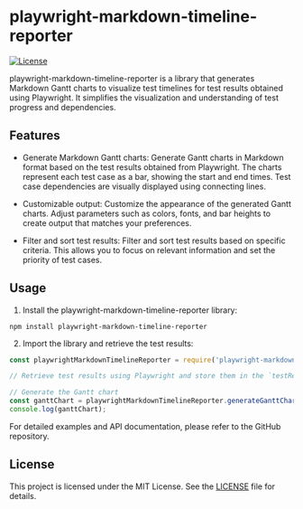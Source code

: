 # playwright-markdown-timeline-reporter

[![License](https://img.shields.io/badge/license-MIT-blue.svg)](LICENSE)

playwright-markdown-timeline-reporter is a library that generates Markdown Gantt charts to visualize test timelines for test results obtained using Playwright. It simplifies the visualization and understanding of test progress and dependencies.

## Features

- Generate Markdown Gantt charts: Generate Gantt charts in Markdown format based on the test results obtained from Playwright. The charts represent each test case as a bar, showing the start and end times. Test case dependencies are visually displayed using connecting lines.

- Customizable output: Customize the appearance of the generated Gantt charts. Adjust parameters such as colors, fonts, and bar heights to create output that matches your preferences.

- Filter and sort test results: Filter and sort test results based on specific criteria. This allows you to focus on relevant information and set the priority of test cases.

## Usage

1. Install the playwright-markdown-timeline-reporter library:

```shell
npm install playwright-markdown-timeline-reporter
```

2. Import the library and retrieve the test results:

```javascript
const playwrightMarkdownTimelineReporter = require('playwright-markdown-timeline-reporter');

// Retrieve test results using Playwright and store them in the `testResults` variable

// Generate the Gantt chart
const ganttChart = playwrightMarkdownTimelineReporter.generateGanttChart(testResults);
console.log(ganttChart);
```

For detailed examples and API documentation, please refer to the GitHub repository.

## License

This project is licensed under the MIT License. See the [LICENSE](https://chat.openai.com/LICENSE) file for details.
